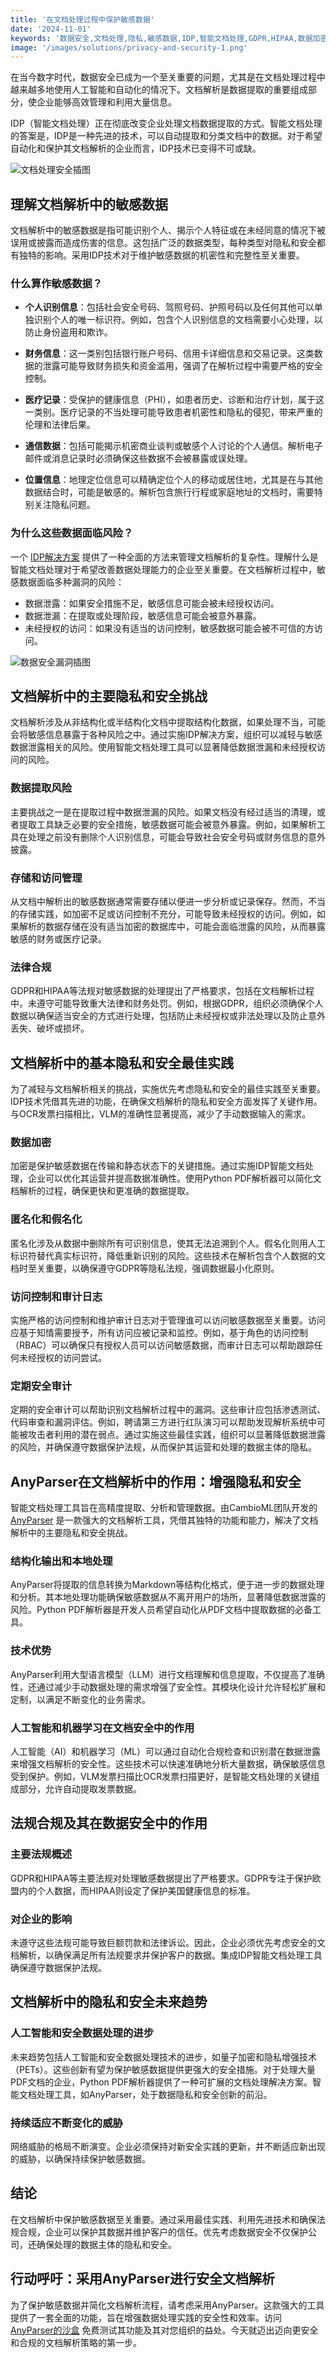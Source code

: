 ```yaml
---
title: '在文档处理过程中保护敏感数据'
date: '2024-11-01'
keywords: '数据安全,文档处理,隐私,敏感数据,IDP,智能文档处理,GDPR,HIPAA,数据加密,文档解析安全'
image: '/images/solutions/privacy-and-security-1.png'
---
```


在当今数字时代，数据安全已成为一个至关重要的问题，尤其是在文档处理过程中越来越多地使用人工智能和自动化的情况下。文档解析是数据提取的重要组成部分，使企业能够高效管理和利用大量信息。

IDP（智能文档处理）正在彻底改变企业处理文档数据提取的方式。智能文档处理的答案是，IDP是一种先进的技术，可以自动提取和分类文档中的数据。对于希望自动化和保护其文档解析的企业而言，IDP技术已变得不可或缺。

![文档处理安全插图](/images/solutions/privacy-and-security-1.png)

## 理解文档解析中的敏感数据

文档解析中的敏感数据是指可能识别个人、揭示个人特征或在未经同意的情况下被误用或披露而造成伤害的信息。这包括广泛的数据类型，每种类型对隐私和安全都有独特的影响。采用IDP技术对于维护敏感数据的机密性和完整性至关重要。

### 什么算作敏感数据？

- **个人识别信息**：包括社会安全号码、驾照号码、护照号码以及任何其他可以单独识别个人的唯一标识符。例如，包含个人识别信息的文档需要小心处理，以防止身份盗用和欺诈。

- **财务信息**：这一类别包括银行账户号码、信用卡详细信息和交易记录。这类数据的泄露可能导致财务损失和资金滥用，强调了在解析过程中需要严格的安全控制。

- **医疗记录**：受保护的健康信息（PHI），如患者历史、诊断和治疗计划，属于这一类别。医疗记录的不当处理可能导致患者机密性和隐私的侵犯，带来严重的伦理和法律后果。

- **通信数据**：包括可能揭示机密商业谈判或敏感个人讨论的个人通信。解析电子邮件或消息记录时必须确保这些数据不会被暴露或误处理。

- **位置信息**：地理定位信息可以精确定位个人的移动或居住地，尤其是在与其他数据结合时，可能是敏感的。解析包含旅行行程或家庭地址的文档时，需要特别关注隐私问题。

### 为什么这些数据面临风险？

一个 [IDP解决方案](https://www.cambioml.com) 提供了一种全面的方法来管理文档解析的复杂性。理解什么是智能文档处理对于希望改善数据处理能力的企业至关重要。在文档解析过程中，敏感数据面临多种漏洞的风险：

- 数据泄露：如果安全措施不足，敏感信息可能会被未经授权访问。
- 数据泄漏：在提取或处理阶段，敏感信息可能会被意外暴露。
- 未经授权的访问：如果没有适当的访问控制，敏感数据可能会被不可信的方访问。

![数据安全漏洞插图](/images/solutions/privacy-and-security-2.png)

## 文档解析中的主要隐私和安全挑战

文档解析涉及从非结构化或半结构化文档中提取结构化数据，如果处理不当，可能会将敏感信息暴露于各种风险之中。通过实施IDP解决方案，组织可以减轻与敏感数据泄露相关的风险。使用智能文档处理工具可以显著降低数据泄漏和未经授权访问的风险。

### 数据提取风险

主要挑战之一是在提取过程中数据泄漏的风险。如果文档没有经过适当的清理，或者提取工具缺乏必要的安全措施，敏感数据可能会被意外暴露。例如，如果解析工具在处理之前没有删除个人识别信息，可能会导致社会安全号码或财务信息的意外披露。

### 存储和访问管理

从文档中解析出的敏感数据通常需要存储以便进一步分析或记录保存。然而，不当的存储实践，如加密不足或访问控制不充分，可能导致未经授权的访问。例如，如果解析的数据存储在没有适当加密的数据库中，可能会面临泄露的风险，从而暴露敏感的财务或医疗记录。

### 法律合规

GDPR和HIPAA等法规对敏感数据的处理提出了严格要求，包括在文档解析过程中。未遵守可能导致重大法律和财务处罚。例如，根据GDPR，组织必须确保个人数据以确保适当安全的方式进行处理，包括防止未经授权或非法处理以及防止意外丢失、破坏或损坏。

## 文档解析中的基本隐私和安全最佳实践

为了减轻与文档解析相关的挑战，实施优先考虑隐私和安全的最佳实践至关重要。IDP技术凭借其先进的功能，在确保文档解析的隐私和安全方面发挥了关键作用。与OCR发票扫描相比，VLM的准确性显著提高，减少了手动数据输入的需求。

### 数据加密

加密是保护敏感数据在传输和静态状态下的关键措施。通过实施IDP智能文档处理，企业可以优化其运营并提高数据准确性。使用Python PDF解析器可以简化文档解析的过程，确保更快和更准确的数据提取。

### 匿名化和假名化

匿名化涉及从数据中删除所有可识别信息，使其无法追溯到个人。假名化则用人工标识符替代真实标识符，降低重新识别的风险。这些技术在解析包含个人数据的文档时至关重要，以确保遵守GDPR等隐私法规，强调数据最小化原则。

### 访问控制和审计日志

实施严格的访问控制和维护审计日志对于管理谁可以访问敏感数据至关重要。访问应基于知情需要授予，所有访问应被记录和监控。例如，基于角色的访问控制（RBAC）可以确保只有授权人员可以访问敏感数据，而审计日志可以帮助跟踪任何未经授权的访问尝试。

### 定期安全审计

定期的安全审计可以帮助识别文档解析过程中的漏洞。这些审计应包括渗透测试、代码审查和漏洞评估。例如，聘请第三方进行红队演习可以帮助发现解析系统中可能被攻击者利用的潜在弱点。通过实施这些最佳实践，组织可以显著降低数据泄露的风险，并确保遵守数据保护法规，从而保护其运营和处理的数据主体的隐私。

## AnyParser在文档解析中的作用：增强隐私和安全

智能文档处理工具旨在高精度提取、分析和管理数据。由CambioML团队开发的 [AnyParser](https://www.cambioml.com) 是一款强大的文档解析工具，凭借其独特的功能和能力，解决了文档解析中的主要隐私和安全挑战。

### 结构化输出和本地处理

AnyParser将提取的信息转换为Markdown等结构化格式，便于进一步的数据处理和分析。其本地处理功能确保敏感数据从不离开用户的场所，显著降低数据泄露的风险。Python PDF解析器是开发人员希望自动化从PDF文档中提取数据的必备工具。

### 技术优势

AnyParser利用大型语言模型（LLM）进行文档理解和信息提取，不仅提高了准确性，还通过减少手动数据处理的需求增强了安全性。其模块化设计允许轻松扩展和定制，以满足不断变化的业务需求。

### 人工智能和机器学习在文档安全中的作用

人工智能（AI）和机器学习（ML）可以通过自动化合规检查和识别潜在数据泄露来增强文档解析的安全性。这些技术可以快速准确地分析大量数据，确保敏感信息受到保护。例如，VLM发票扫描比OCR发票扫描更好，是智能文档处理的关键组成部分，允许自动提取发票数据。

## 法规合规及其在数据安全中的作用

### 主要法规概述

GDPR和HIPAA等主要法规对处理敏感数据提出了严格要求。GDPR专注于保护欧盟内的个人数据，而HIPAA则设定了保护美国健康信息的标准。

### 对企业的影响

未遵守这些法规可能导致巨额罚款和法律诉讼。因此，企业必须优先考虑安全的文档解析，以确保满足所有法规要求并保护客户的数据。集成IDP智能文档处理工具确保遵守数据保护法规。

## 文档解析中的隐私和安全未来趋势

### 人工智能和安全数据处理的进步

未来趋势包括人工智能和安全数据处理技术的进步，如量子加密和隐私增强技术（PETs）。这些创新有望为保护敏感数据提供更强大的安全措施。对于处理大量PDF文档的企业，Python PDF解析器提供了一种可扩展的文档处理解决方案。智能文档处理工具，如AnyParser，处于数据隐私和安全创新的前沿。

### 持续适应不断变化的威胁

网络威胁的格局不断演变。企业必须保持对新安全实践的更新，并不断适应新出现的威胁，以确保持续保护敏感数据。

## 结论

在文档解析中保护敏感数据至关重要。通过采用最佳实践、利用先进技术和确保法规合规，企业可以保护其数据并维护客户的信任。优先考虑数据安全不仅保护公司，还确保处理的数据主体的隐私和安全。

## 行动呼吁：采用AnyParser进行安全文档解析

为了保护敏感数据并简化文档解析流程，请考虑采用AnyParser。这款强大的工具提供了一套全面的功能，旨在增强数据处理实践的安全性和效率。访问 [AnyParser的沙盒](https://www.cambioml.com/sandbox) 免费测试其功能及其对您组织的益处。今天就迈出迈向更安全和合规的文档解析策略的第一步。
